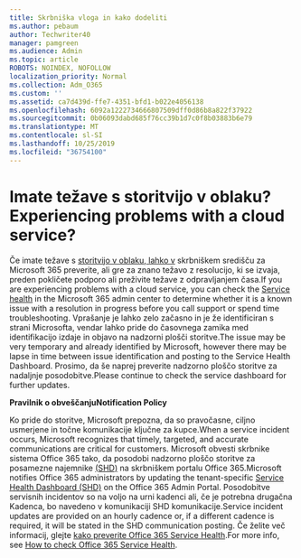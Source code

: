 ```yaml
---
title: Skrbniška vloga in kako dodeliti
ms.author: pebaum
author: Techwriter40
manager: pamgreen
ms.audience: Admin
ms.topic: article
ROBOTS: NOINDEX, NOFOLLOW
localization_priority: Normal
ms.collection: Adm_O365
ms.custom: ''
ms.assetid: ca7d439d-ffe7-4351-bfd1-b022e4056138
ms.openlocfilehash: 6092a1222734666807509dff0d86b8a822f37922
ms.sourcegitcommit: 0b06093dabd685f76cc39b1d7c0f8b03883b6e79
ms.translationtype: MT
ms.contentlocale: sl-SI
ms.lasthandoff: 10/25/2019
ms.locfileid: "36754100"
---
```

# <a name="experiencing-problems-with-a-cloud-service"></a><span data-ttu-id="824a3-102">Imate težave s storitvijo v oblaku?</span><span class="sxs-lookup"><span data-stu-id="824a3-102">Experiencing problems with a cloud service?</span></span>

<span data-ttu-id="824a3-103">Če imate težave s [storitvijo v oblaku, lahko v](https://admin.microsoft.com/AdminPortal/Home#/servicehealth) skrbniškem središču za Microsoft 365 preverite, ali gre za znano težavo z resolucijo, ki se izvaja, preden pokličete podporo ali preživite težave z odpravljanjem časa.</span><span class="sxs-lookup"><span data-stu-id="824a3-103">If you are experiencing problems with a cloud service, you can check the [Service health](https://admin.microsoft.com/AdminPortal/Home#/servicehealth) in the Microsoft 365 admin center to determine whether it is a known issue with a resolution in progress before you call support or spend time troubleshooting.</span></span> <span data-ttu-id="824a3-104">Vprašanje je lahko zelo začasno in je že identificiran s strani Microsofta, vendar lahko pride do časovnega zamika med identifikacijo izdaje in objavo na nadzorni plošči storitve.</span><span class="sxs-lookup"><span data-stu-id="824a3-104">The issue may be very temporary and already identified by Microsoft, however there may be lapse in time between issue identification and posting to the Service Health Dashboard.</span></span> <span data-ttu-id="824a3-105">Prosimo, da še naprej preverite nadzorno ploščo storitve za nadaljnje posodobitve.</span><span class="sxs-lookup"><span data-stu-id="824a3-105">Please continue to check the service dashboard for further updates.</span></span>

<span data-ttu-id="824a3-106">**Pravilnik o obveščanju**</span><span class="sxs-lookup"><span data-stu-id="824a3-106">**Notification Policy**</span></span>

<span data-ttu-id="824a3-107">Ko pride do storitve, Microsoft prepozna, da so pravočasne, ciljno usmerjene in točne komunikacije ključne za kupce.</span><span class="sxs-lookup"><span data-stu-id="824a3-107">When a service incident occurs, Microsoft recognizes that timely, targeted, and accurate communications are critical for customers.</span></span> <span data-ttu-id="824a3-108">Microsoft obvesti skrbnike sistema Office 365 tako, da posodobi nadzorno ploščo storitve za posamezne najemnike [(SHD)](https://admin.microsoft.com/AdminPortal/Home#/servicehealth) na skrbniškem portalu Office 365.</span><span class="sxs-lookup"><span data-stu-id="824a3-108">Microsoft notifies Office 365 administrators by updating the tenant-specific [Service Health Dashboard (SHD)](https://admin.microsoft.com/AdminPortal/Home#/servicehealth) on the Office 365 Admin Portal.</span></span> <span data-ttu-id="824a3-109">Posodobitve servisnih incidentov so na voljo na urni kadenci ali, če je potrebna drugačna Kadenca, bo navedeno v komunikaciji SHD komunikacije.</span><span class="sxs-lookup"><span data-stu-id="824a3-109">Service incident updates are provided on an hourly cadence or, if a different cadence is required, it will be stated in the SHD communication posting.</span></span> <span data-ttu-id="824a3-110">Če želite več informacij, glejte [kako preverite Office 365 Service Health](https://docs.microsoft.com/office365/enterprise/view-service-health).</span><span class="sxs-lookup"><span data-stu-id="824a3-110">For more info, see [How to check Office 365 Service Health](https://docs.microsoft.com/office365/enterprise/view-service-health).</span></span>

